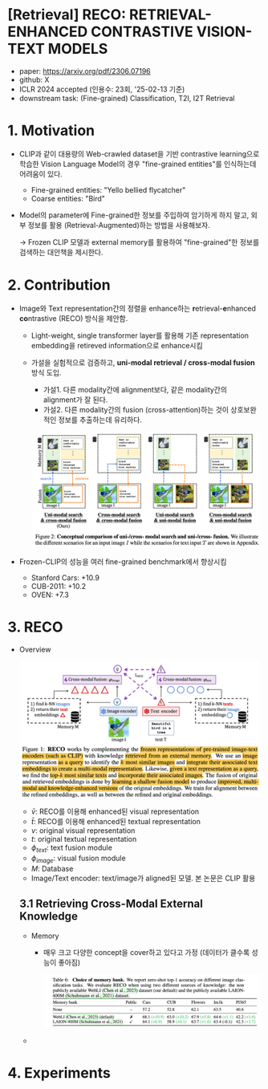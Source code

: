 # [Retrieval] RECO: RETRIEVAL-ENHANCED CONTRASTIVE VISION-TEXT MODELS

- paper: https://arxiv.org/pdf/2306.07196
- github: X
- ICLR 2024 accepted (인용수: 23회, '25-02-13 기준)
- downstream task: (Fine-grained) Classification, T2I, I2T Retrieval

# 1. Motivation

- CLIP과 같이 대용량의 Web-crawled dataset을 기반 contrastive learning으로 학습한 Vision Language Model의 경우 "fine-grained entities"를 인식하는데 어려움이 있다.

  - Fine-grained entities: "Yello bellied flycatcher"
  - Coarse entities: "Bird"

- Model의 parameter에 Fine-grained한 정보를 주입하여 암기하게 하지 말고, 외부 정보를 활용 (Retrieval-Augmented)하는 방법을 사용해보자.

  $\to$ Frozen CLIP 모델과 external memory를 활용하여 "fine-grained"한 정보를 검색하는 대안책을 제시한다.

# 2. Contribution

- Image와 Text representation간의 정렬을 enhance하는 **r**etrieval-**e**nhanced **co**ntrastive (RECO) 방식을 제안함.

  - Light-weight, single transformer layer를 활용해 기존 representation embedding을 retireved information으로 enhance시킴

  - 가설을 실험적으로 검증하고,  **uni-modal retrieval / cross-modal fusion** 방식 도입.

    - 가설1. 다른 modality간에 alignment보다, 같은 modality간의 alignment가 잘 된다.
    - 가설2. 다른 modality간의 fusion (cross-attention)하는 것이 상호보완적인 정보를 추출하는데 유리하다.

    ![](../images/2025-02-13/image-20250213175531556.png)

- Frozen-CLIP의 성능을 여러 fine-grained benchmark에서 향상시킴

  - Stanford Cars: +10.9
  - CUB-2011: +10.2
  - OVEN: +7.3

# 3. RECO

- Overview

  ![](../images/2025-02-13/image-20250213175908594.png)

  - $\bar{v}$: RECO를 이용해 enhanced된 visual representation
  - $\bar{t}$: RECO를 이용해 enhanced된 textual representation
  - $v$: original visual representation
  - $t$: original textual representation
  - $\phi_{text}$: text fusion module
  - $\phi_{image}$: visual fusion module
  - $M$: Database
  - Image/Text encoder: text/image가 aligned된 모델. 본 논문은 CLIP 활용

  

  ## 3.1 Retrieving Cross-Modal External Knowledge

  - Memory

    - 매우 크고 다양한 concept을 cover하고 있다고 가정 (데이터가 클수록 성능이 좋아짐)

      ![](../images/2025-02-13/image-20250213180342759.png)

  - 



# 4. Experiments